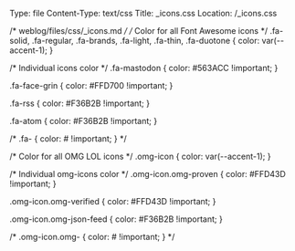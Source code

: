 Type: file
Content-Type: text/css
Title: _icons.css
Location: /_icons.css

/* weblog/files/css/_icons.md */
/* Color for all Font Awesome icons */
.fa-solid, 
.fa-regular, 
.fa-brands,
.fa-light,
.fa-thin,
.fa-duotone {
  color: var(--accent-1);
}

/* Individual icons color */
.fa-mastodon {
  color: #563ACC !important;
}

.fa-face-grin {
  color: #FFD700 !important;
}

.fa-rss {
  color: #F36B2B !important;
}

.fa-atom {
  color: #F36B2B !important;
}

/* .fa- {
  color: # !important;
} */

/* Color for all OMG LOL icons */
.omg-icon {
  color: var(--accent-1);
}

/* Individual omg-icons color */
.omg-icon.omg-proven {
  color: #FFD43D !important;
}

.omg-icon.omg-verified {
  color: #FFD43D !important;
}

.omg-icon.omg-json-feed {
  color: #F36B2B !important;
}

/* .omg-icon.omg- {
  color: # !important;
} */

